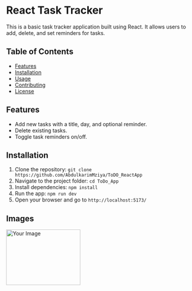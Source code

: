 # React Task Tracker

This is a basic task tracker application built using React. It allows users to add, delete, and set reminders for tasks.

## Table of Contents

- [Features](#features)
- [Installation](#installation)
- [Usage](#usage)
- [Contributing](#contributing)
- [License](#license)

## Features

- Add new tasks with a title, day, and optional reminder.
- Delete existing tasks.
- Toggle task reminders on/off.

## Installation

1. Clone the repository: `git clone https://github.com/AbdulkarimMziya/ToDO_ReactApp`
2. Navigate to the project folder: `cd ToDo_App`
3. Install dependencies: `npm install`
4. Run the app: `npm run dev`
5. Open your browser and go to `http://localhost:5173/`

## Images
<img src="public/app-img.png" alt="Your Image" width="200" height="150" />
